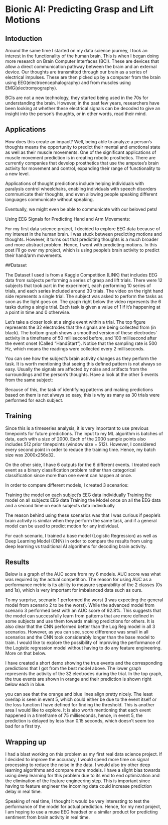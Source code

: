 # Bionic AI: Predicting Grasp and Lift Motions

## Intoduction

Around the same time I started on my data science journey, I took an interest in the functionality of the human brain. This is when I began doing more research on Brain Computer Interfaces (BCI). These are devices that allow a direct communication pathway between the brain and an external device. Our thoughts are transmitted through our brain as a series of electrical impulses. These are then picked up by a computer from the brain using EEG(electroencephalography) and from muscles using EMG(electromyography). 

BCIs are not a new technology, they started being used in the 70s for understanding the brain. However, in the past few years, researchers have been looking at whether these electrical signals can be decoded to give an insight into the person’s thoughts, or in other words, read their mind.

## Applications

How does this create an impact? Well, being able to analyze a person’s thoughts means the opportunity to predict their mental and emotional state as well as their muscle movements. One of the significant applications of muscle movement prediction is in creating robotic prosthetics. There are currently companies that develop prosthetics that use the amputee’s brain activity for movement and control, expanding their range of functionality to a new level.

Applications of thought predictions include helping individuals with paralysis control wheelchairs, enabling individuals with speech disorders communicate their thoughts, and even allowing people speaking different languages communicate without speaking.

Eventually, we might even be able to communicate with our beloved pets!


Using EEG Signals for Predicting Hand and Arm Movements:

For my first data science project, I decided to explore EEG data because of my interest in the human brain. I was stuck between predicting motions and thoughts. However, it turns out that predicting thoughts is a much broader and more abstract problem. Hence, I went with predicting motions. In this post I’ll go over my project, which is using people’s brain activity to predict their hand/arm movements. 

##Dataset

The Dataset I used is from a Kaggle Competition (LINK) that includes EEG data from subjects performing a series of grasp and lift trials. There were 12 subjects that took part in the experiment, each performing 10 series of trials, and each series included around 30 trials. The video on the right hand side represents a single trial. The subject was asked to perform the tasks as soon as the light goes on. The graph right below the video represents the 6 tasks during a single trial. Each task is given a value of 1 if it’s happening at a point in time and 0 otherwise.
 
Let’s take a closer look at a single event within a trial. The top figure represents the 32 electrodes that the signals are being collected from (in black). The bottom graph shows a smoothed version of these electrodes’ activity in a timeframe of 50 millisecond before, and 100 millisecond after the event onset (Called “HandStart”). Notice that the sampling rate is 500 Hz, which means the readings were collected every 2 milliseconds. 

You can see how the subject’s brain activity changes as they perform the task. It is worth mentioning that seeing this defined pattern is not always so easy. Usually the signals are affected by noise and artifacts from the surroundings and the person’s thoughts. Have a look at the other 5 events from the same subject:






Because of this, the task of identifying patterns and making predictions based on them is not always so easy, this is why as many as 30 trials were performed for each subject.

## Training

Since this is a timeseries analysis, it is very important to use previous timepoints for future predictions. The input to my ML algorithm is batches of data, each with a size of 2000. Each of the 2000 sample points also includes 512 prior timepoints (window size = 512). However, I considered every second point in order to reduce the training time. Hence, my batch size was 2000x256x32.

On the other side, I have 6 outputs for the 6 different events. I treated each event as a binary classification problem rather than categorical classification since more than one event can happen at once.

In order to compare different models, I created 3 scenarios: 

Training the model on each subject’s EEG data individually
Training the model on all subjects EEG data
Training the Model once on all the EEG data and a second time on each subjects data individually

The reason behind using these scenarios was that I was curious if people’s brain activity is similar when they perform the same task, and if a general model can be used to predict motion for any individual.

For each scenario, I trained a base model (Logistic Regression) as well as Deep Learning Model (CNN) in order to compare the results from using deep learning vs traditional AI algorithms for decoding brain activity.

## Results

Below is a graph of the AUC score from my 6 models. AUC score was what was required by the actual competition. The reason for using AUC as a performance metric is its ability to measure separability of the 2 classes (0s and 1s), which is very important for imbalanced data such as ours.




To my surprise, scenario 1 performed the worst (I was expecting the general model from scenario 2 to be the worst). While the advanced model from scenario 3 performed best with an AUC score of 92.8%. This suggests that the model can successfully learn from patterns that are more defined in some subjects and use them towards making predictions for others. It is also clear that the CNN performed better than the Log Reg model in all 3 scenarios. However, as you can see, score difference was small in all scenarios and the CNN took considerably longer than the base model to train. I would like to explore the possibility of improving the performance of the Logistic regression model without having to do any feature engineering. More on that below.

I have created a short demo showing the true events and the corresponding predictions that I got from the best model above. The lower graph represents the activity of the 32 electrodes during the trial. In the top graph, the true events are shown in orange and their prediction is shown right below each in blue. 

 you can see that the orange and blue lines align pretty nicely. The least overlap is seen in event 5, which could either be due to the event itself or the loss function I have defined for finding the threshold. This is another area I would like to explore. It is also worth mentioning that each event happened in a timeframe of 75 milliseconds, hence, in event 5, the prediction is delayed by less than 0.15 seconds, which doesn’t seem too bad for a first try.




## Wrapping up

I had a blast working on this problem as my first real data science project. If I decided to improve the accuracy, I would spend more time on signal processing to reduce the noise in the data. I would also try other deep learning algorithms and compare more models. I have a slight bias towards using deep learning for this problem due to its end to end optimization and the elimination of the feature engineering step. This is important since having to feature engineer the incoming data could increase prediction delay in real time. 

Speaking of real time, I thought it would be very interesting to test the performance of the model for actual prediction. Hence, for my next project, I am hoping to use a muse EEG headset or a similar product for predicting sentiment from brain activity in real time.

